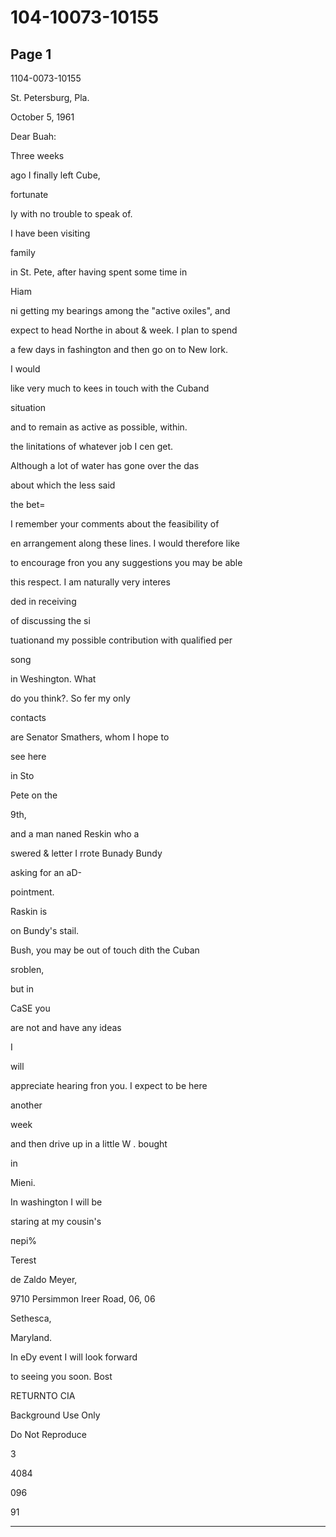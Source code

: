 # 104-10073-10155

## Page 1

1104-0073-10155

St. Petersburg, Pla.

October 5, 1961

Dear Buah:

Three weeks

ago I finally left Cube,

fortunate

Iy with no trouble to speak of.

I have been visiting

family

in St. Pete, after having spent some time in

Hiam

ni getting my bearings among the "active oxiles", and

expect to head Northe in about & week. I plan to spend

a few days in fashington and then go on to New Iork.

I would

like very much to kees in touch with the Cuband

situation

and to remain as active as possible, within.

the linitations of whatever job I cen get.

Although a lot of water has gone over the das

about which the less said

the bet=

I remember your comments about the feasibility of

en arrangement along these lines. I would therefore like

to encourage fron you any suggestions you may be able

this respect. I am naturally very interes

ded in receiving

of discussing the si

tuationand my possible contribution with qualified per

song

in Weshington. What

do you think?. So fer my only

contacts

are Senator Smathers, whom I hope to

see here

in Sto

Pete on the

9th,

and a man naned Reskin who a

swered & letter I rrote Bunady Bundy

asking for an aD-

pointment.

Raskin is

on Bundy's stail.

Bush, you may be out of touch dith the Cuban

sroblen,

but in

CaSE you

are not and have any ideas

I

will

appreciate hearing fron you. I expect to be here

another

week

and then drive up in a little W . bought

in

Mieni.

In washington I will be

staring at my cousin's

пері%

Terest

de Zaldo Meyer,

9710 Persimmon Ireer Road, 06, 06

Sethesca,

Maryland.

In eDy event I will look forward

to seeing you soon. Bost

RETURNTO CIA

Background Use Only

Do Not Reproduce

3

4084

096

91

---

